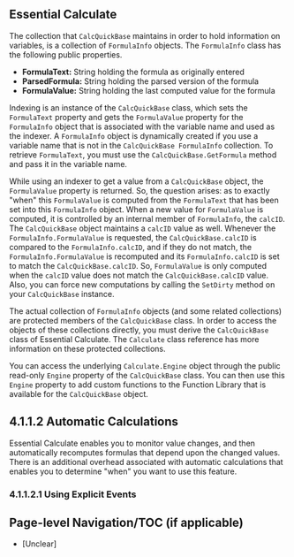 <!--
source: image
domain: syncfusion-sdk
task: pdf-ocr-to-markdown
language: en (keep original; do not translate)
source_filename: page_068.jpeg
document_name: calculate
page_number: 068
page_id: calculate#page_068
product: Syncfusion Winforms
version: 11.4.0.26
timestamp: 2025-08-09T03:03:33Z
fidelity: lossless
-->

## Essential Calculate

The collection that `CalcQuickBase` maintains in order to hold information on variables, is a collection of `FormulaInfo` objects. The `FormulaInfo` class has the following public properties.

- **FormulaText:** String holding the formula as originally entered
- **ParsedFormula:** String holding the parsed version of the formula
- **FormulaValue:** String holding the last computed value for the formula

Indexing is an instance of the `CalcQuickBase` class, which sets the `FormulaText` property and gets the `FormulaValue` property for the `FormulaInfo` object that is associated with the variable name and used as the indexer. A `FormulaInfo` object is dynamically created if you use a variable name that is not in the `CalcQuickBase FormulaInfo` collection. To retrieve `FormulaText`, you must use the `CalcQuickBase.GetFormula` method and pass it in the variable name.

While using an indexer to get a value from a `CalcQuickBase` object, the `FormulaValue` property is returned. So, the question arises: as to exactly "when" this `FormulaValue` is computed from the `FormulaText` that has been set into this `FormulaInfo` object. When a new value for `FormulaValue` is computed, it is controlled by an internal member of `FormulaInfo`, the `calcID`. The `CalcQuickBase` object maintains a `calcID` value as well. Whenever the `FormulaInfo.FormulaValue` is requested, the `CalcQuickBase.calcID` is compared to the `FormulaInfo.calcID`, and if they do not match, the `FormulaInfo.FormulaValue` is recomputed and its `FormulaInfo.calcID` is set to match the `CalcQuickBase.calcID`. So, `FormulaValue` is only computed when the `calcID` value does not match the `CalcQuickBase.calcID` value. Also, you can force new computations by calling the `SetDirty` method on your `CalcQuickBase` instance.

The actual collection of `FormulaInfo` objects (and some related collections) are protected members of the `CalcQuickBase` class. In order to access the objects of these collections directly, you must derive the `CalcQuickBase` class of Essential Calculate. The `Calculate` class reference has more information on these protected collections.

You can access the underlying `Calculate.Engine` object through the public read-only `Engine` property of the `CalcQuickBase` class. You can then use this `Engine` property to add custom functions to the Function Library that is available for the `CalcQuickBase` object.

## 4.1.1.2 Automatic Calculations

Essential Calculate enables you to monitor value changes, and then automatically recomputes formulas that depend upon the changed values. There is an additional overhead associated with automatic calculations that enables you to determine "when" you want to use this feature.

### 4.1.1.2.1 Using Explicit Events

## Page-level Navigation/TOC (if applicable)
- [Unclear]

<!-- tags: [CalcQuickBase, FormulaInfo, VariableIndexing, AutomaticCalculations, ExplicitEvents] keywords: [Essential Calculate, FormulaValue, calcID, SetDirty, Calculate.Engine, CustomFunctions, ProtectedCollections, FunctionLibrary] -->